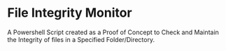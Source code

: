 # File Integrity Monitor

A Powershell Script created as a Proof of Concept to Check and Maintain the Integrity of files in a Specified Folder/Directory.
